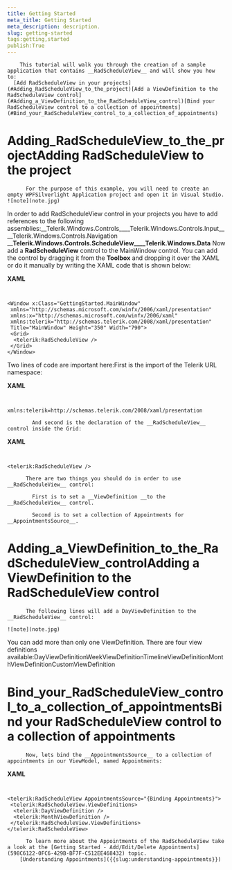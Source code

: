 ```yaml
---
title: Getting Started
meta_title: Getting Started
meta_description: description.
slug: getting-started
tags:getting,started
publish:True
---
```




        This tutorial will walk you through the creation of a sample application that contains __RadScheduleView__ and will show you how to:
      [Add RadScheduleView in your projects](#Adding_RadScheduleView_to_the_project)[Add a ViewDefinition to the RadScheduleView control](#Adding_a_ViewDefinition_to_the_RadScheduleView_control)[Bind your RadScheduleView control to a collection of appointments](#Bind_your_RadScheduleView_control_to_a_collection_of_appointments)



# Adding_RadScheduleView_to_the_projectAdding RadScheduleView to the project


          For the purpose of this example, you will need to create an empty WPFSilverlight Application project and open it in Visual Studio.
    ![note](note.jpg)
    	



In order to add RadScheduleView control in your projects you have to add references to the following assemblies:__Telerik.Windows.Controls____Telerik.Windows.Controls.Input____Telerik.Windows.Controls.Navigation ____Telerik.Windows.Controls.ScheduleView____Telerik.Windows.Data__
            Now add a __RadScheduleView__ control to the MainWindow control. You can add the control by dragging it from the __Toolbox__ and dropping it over the XAML or do it manually by writing the XAML code that is shown below:
          


 __XAML__
    

```XAML


<Window x:Class="GettingStarted.MainWindow"         
 xmlns="http://schemas.microsoft.com/winfx/2006/xaml/presentation"         
 xmlns:x="http://schemas.microsoft.com/winfx/2006/xaml"         
 xmlns:telerik="http://schemas.telerik.com/2008/xaml/presentation"         
 Title="MainWindow" Height="350" Width="790">     
 <Grid>           
  <telerik:RadScheduleView />     
 </Grid>
</Window>

```





Two lines of code are important here:First is the import of the Telerik URL namespace:
          




 __XAML__
    

```XAML


xmlns:telerik=http://schemas.telerik.com/2008/xaml/presentation

```


            And second is the declaration of the __RadScheduleView__ control inside the Grid:
          


 __XAML__
    

```XAML


<telerik:RadScheduleView />

```




          There are two things you should do in order to use __RadScheduleView__ control:
        
            First is to set a __ViewDefinition __to the __RadScheduleView__ control.
          
            Second is to set a collection of Appointments for __AppointmentsSource__.
          

# Adding_a_ViewDefinition_to_the_RadScheduleView_controlAdding a ViewDefinition to the RadScheduleView control


          The following lines will add a DayViewDefinition to the __RadScheduleView__ control:
        
    ![note](note.jpg)
    	



You can add more than only one ViewDefinition. There are four view definitions available:DayViewDefinitionWeekViewDefinitionTimelineViewDefinitionMonthViewDefinitionCustomViewDefinition

# Bind_your_RadScheduleView_control_to_a_collection_of_appointmentsBind your RadScheduleView control to a collection of appointments


          Now, lets bind the __AppointmentsSource__ to a collection of appointments in our ViewModel, named Appointments:
        


 __XAML__
    

```XAML


<telerik:RadScheduleView AppointmentsSource="{Binding Appointments}">             
 <telerik:RadScheduleView.ViewDefinitions>                  
  <telerik:DayViewDefinition />                  
  <telerik:MonthViewDefinition />             
 </telerik:RadScheduleView.ViewDefinitions>
</telerik:RadScheduleView>

```






          To learn more about the Appointments of the RadScheduleView take a look at the [Getting Started - Add/Edit/Delete Appointments](598C6122-0FC6-429B-BF7F-C512EE468432) topic.
        [Understanding Appointments]({{slug:understanding-appointments}})
